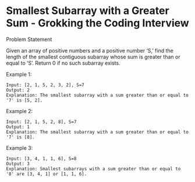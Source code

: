 # Smallest Subarray with a Greater Sum - Grokking the Coding Interview

Problem Statement

Given an array of positive numbers and a positive number ‘S,’ find the length of the smallest contiguous subarray whose sum is greater than or equal to ‘S’. Return 0 if no such subarray exists.

Example 1:

    Input: [2, 1, 5, 2, 3, 2], S=7 
    Output: 2
    Explanation: The smallest subarray with a sum greater than or equal to '7' is [5, 2].

Example 2:

    Input: [2, 1, 5, 2, 8], S=7 
    Output: 1
    Explanation: The smallest subarray with a sum greater than or equal to '7' is [8].

Example 3:

    Input: [3, 4, 1, 1, 6], S=8 
    Output: 3
    Explanation: Smallest subarrays with a sum greater than or equal to '8' are [3, 4, 1] or [1, 1, 6].